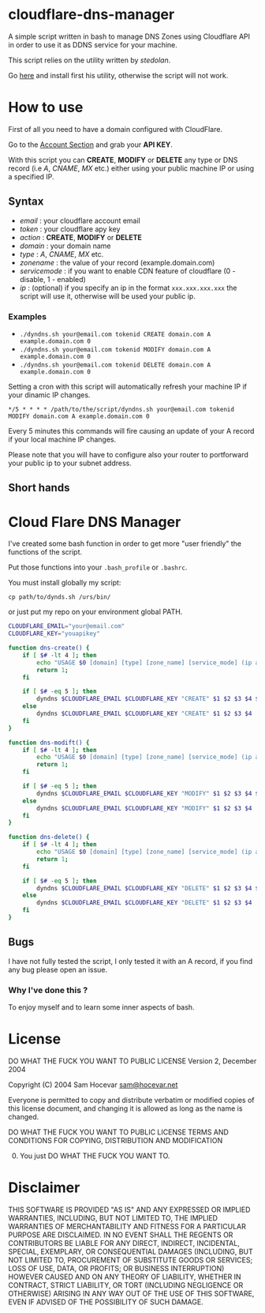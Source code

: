 cloudflare-dns-manager
======================

A simple script written in bash to manage DNS Zones using Cloudflare API in order to use it as DDNS service for your machine. 

This script relies on the utility written by _stedolan_.

Go [here](https://github.com/stedolan/jq) and install first his utility, otherwise the script will not work.

# How to use

First of all you need to have a domain configured with CloudFlare. 

Go to the [Account Section](https://www.cloudflare.com/my-account) and grab your __API KEY__.

With this script you can __CREATE__, __MODIFY__ or __DELETE__ any type or DNS record (i.e _A_, _CNAME_, _MX_ etc.) either using your public machine IP or using a specified IP.

## Syntax

- _email_ : your cloudflare account email
- _token_ : your cloudflare apy key
- _action_ : __CREATE__, __MODIFY__ or __DELETE__
- _domain_ : your domain name
- _type_ : _A_, _CNAME_, _MX_ etc.
- _zonename_ : the value of your record (example.domain.com)
- _servicemode_ : if you want to enable CDN feature of cloudflare (0 - disable, 1 - enabled)
- _ip_ : (optional) if you specify an ip in the format `xxx.xxx.xxx.xxx` the script will use it, otherwise will be used your public ip. 

### Examples

- `./dyndns.sh your@email.com tokenid CREATE domain.com A example.domain.com 0`
- `./dyndns.sh your@email.com tokenid MODIFY domain.com A example.domain.com 0`
- `./dyndns.sh your@email.com tokenid DELETE domain.com A example.domain.com 0`

Setting a cron with this script will automatically refresh your machine IP if your dinamic IP changes. 

`*/5 * * * * /path/to/the/script/dyndns.sh your@email.com tokenid MODIFY domain.com A example.domain.com 0`

Every 5 minutes this commands will fire causing an update of your A record if your local machine IP changes. 

Please note that you will have to configure also your router to portforward your public ip to your subnet address.

## Short hands

# Cloud Flare DNS Manager

I've created some bash function in order to get more "user friendly" the functions of the script. 

Put those functions into your `.bash_profile` or `.bashrc`.

You must install globally my script: 

`cp path/to/dynds.sh /urs/bin/`

or just put my repo on your environment global PATH.

```bash
CLOUDFLARE_EMAIL="your@email.com"
CLOUDFLARE_KEY="youapikey"

function dns-create() {
    if [ $# -lt 4 ]; then
        echo "USAGE $0 [domain] [type] [zone_name] [service_mode] (ip address)"
        return 1;
    fi

    if [ $# -eq 5 ]; then
        dyndns $CLOUDFLARE_EMAIL $CLOUDFLARE_KEY "CREATE" $1 $2 $3 $4 $5
    else
        dyndns $CLOUDFLARE_EMAIL $CLOUDFLARE_KEY "CREATE" $1 $2 $3 $4 
    fi
}

function dns-modift() {
    if [ $# -lt 4 ]; then
        echo "USAGE $0 [domain] [type] [zone_name] [service_mode] (ip address)"
        return 1;
    fi

    if [ $# -eq 5 ]; then
        dyndns $CLOUDFLARE_EMAIL $CLOUDFLARE_KEY "MODIFY" $1 $2 $3 $4 $5
    else
        dyndns $CLOUDFLARE_EMAIL $CLOUDFLARE_KEY "MODIFY" $1 $2 $3 $4 
    fi
}

function dns-delete() {
    if [ $# -lt 4 ]; then
        echo "USAGE $0 [domain] [type] [zone_name] [service_mode] (ip address)"
        return 1;
    fi

    if [ $# -eq 5 ]; then
        dyndns $CLOUDFLARE_EMAIL $CLOUDFLARE_KEY "DELETE" $1 $2 $3 $4 $5
    else
        dyndns $CLOUDFLARE_EMAIL $CLOUDFLARE_KEY "DELETE" $1 $2 $3 $4 
    fi
}
```

## Bugs

I have not fully tested the script, I only tested it with an A record, if you find any bug please open an issue.

### Why I've done this ?

To enjoy myself and to learn some inner aspects of bash. 

# License

DO WHAT THE FUCK YOU WANT TO PUBLIC LICENSE
Version 2, December 2004

Copyright (C) 2004 Sam Hocevar <sam@hocevar.net>

Everyone is permitted to copy and distribute verbatim or modified
copies of this license document, and changing it is allowed as long
as the name is changed.

DO WHAT THE FUCK YOU WANT TO PUBLIC LICENSE
TERMS AND CONDITIONS FOR COPYING, DISTRIBUTION AND MODIFICATION

0. You just DO WHAT THE FUCK YOU WANT TO.

# Disclaimer

THIS SOFTWARE IS PROVIDED "AS IS" AND ANY EXPRESSED OR IMPLIED WARRANTIES, INCLUDING, BUT NOT LIMITED TO, THE IMPLIED WARRANTIES OF MERCHANTABILITY AND FITNESS FOR A PARTICULAR PURPOSE ARE DISCLAIMED. IN NO EVENT SHALL THE REGENTS OR CONTRIBUTORS BE LIABLE FOR ANY DIRECT, INDIRECT, INCIDENTAL, SPECIAL, EXEMPLARY, OR CONSEQUENTIAL DAMAGES (INCLUDING, BUT NOT LIMITED TO, PROCUREMENT OF SUBSTITUTE GOODS OR SERVICES; LOSS OF USE, DATA, OR PROFITS; OR BUSINESS INTERRUPTION)
HOWEVER CAUSED AND ON ANY THEORY OF LIABILITY, WHETHER IN CONTRACT, STRICT LIABILITY, OR TORT (INCLUDING NEGLIGENCE OR OTHERWISE) ARISING IN ANY WAY OUT OF THE USE OF THIS SOFTWARE, EVEN IF ADVISED OF THE POSSIBILITY OF SUCH DAMAGE.

